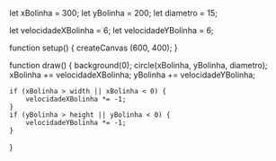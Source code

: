 let xBolinha = 300;
let yBolinha = 200;
let diametro = 15;

let velocidadeXBolinha = 6;
let velocidadeYBolinha = 6;

function setup() {
 createCanvas (600, 400);
}

function draw() {
    background(0);
    circle(xBolinha, yBolinha, diametro);
    xBolinha += velocidadeXBolinha;
    yBolinha += velocidadeYBolinha;
    
    if (xBolinha > width || xBolinha < 0) {
        velocidadeXBolinha *= -1;
    }
    if (yBolinha > height || yBolinha < 0) {
        velocidadeYBolinha *= -1;
    }
}